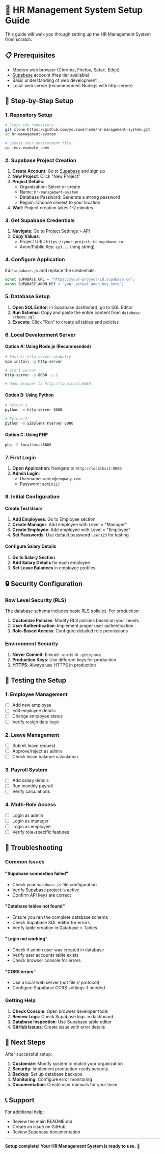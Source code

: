 # 🚀 HR Management System Setup Guide

This guide will walk you through setting up the HR Management System from scratch.

## 📋 Prerequisites

- Modern web browser (Chrome, Firefox, Safari, Edge)
- [Supabase](https://supabase.com) account (free tier available)
- Basic understanding of web development
- Local web server (recommended: Node.js with http-server)

## 🔧 Step-by-Step Setup

### 1. Repository Setup

```bash
# Clone the repository
git clone https://github.com/yourusername/hr-management-system.git
cd hr-management-system

# Create your environment file
cp .env.example .env
```

### 2. Supabase Project Creation

1. **Create Account**: Go to [Supabase](https://supabase.com) and sign up
2. **New Project**: Click "New Project"
3. **Project Details**:
   - Organization: Select or create
   - Name: `hr-management-system`
   - Database Password: Generate a strong password
   - Region: Choose closest to your location
4. **Wait**: Project creation takes 1-2 minutes

### 3. Get Supabase Credentials

1. **Navigate**: Go to Project Settings > API
2. **Copy Values**:
   - Project URL: `https://your-project-id.supabase.co`
   - Anon/Public Key: `eyJ...` (long string)

### 4. Configure Application

Edit `supabase.js` and replace the credentials:
```javascript
const SUPABASE_URL = 'https://your-project-id.supabase.co';
const SUPABASE_ANON_KEY = 'your_actual_anon_key_here';
```

### 5. Database Setup

1. **Open SQL Editor**: In Supabase dashboard, go to SQL Editor
2. **Run Schema**: Copy and paste the entire content from `database-schema.sql`
3. **Execute**: Click "Run" to create all tables and policies

### 6. Local Development Server

#### Option A: Using Node.js (Recommended)
```bash
# Install http-server globally
npm install -g http-server

# Start server
http-server -p 8080 -c-1

# Open browser to http://localhost:8080
```

#### Option B: Using Python
```bash
# Python 3
python -m http.server 8080

# Python 2
python -m SimpleHTTPServer 8080
```

#### Option C: Using PHP
```bash
php -S localhost:8080
```

### 7. First Login

1. **Open Application**: Navigate to `http://localhost:8080`
2. **Admin Login**:
   - Username: `admin@company.com`
   - Password: `admin123`

### 8. Initial Configuration

#### Create Test Users
1. **Add Employees**: Go to Employee section
2. **Create Manager**: Add employee with Level = "Manager"
3. **Create Employee**: Add employee with Level = "Employee"
4. **Set Passwords**: Use default password `user123` for testing

#### Configure Salary Details
1. **Go to Salary Section**
2. **Add Salary Details** for each employee
3. **Set Leave Balances** in employee profiles

## 🔒 Security Configuration

### Row Level Security (RLS)

The database schema includes basic RLS policies. For production:

1. **Customize Policies**: Modify RLS policies based on your needs
2. **User Authentication**: Implement proper user authentication
3. **Role-Based Access**: Configure detailed role permissions

### Environment Security

1. **Never Commit**: Ensure `.env` is in `.gitignore`
2. **Production Keys**: Use different keys for production
3. **HTTPS**: Always use HTTPS in production

## 🧪 Testing the Setup

### 1. Employee Management
- [ ] Add new employee
- [ ] Edit employee details
- [ ] Change employee status
- [ ] Verify resign date logic

### 2. Leave Management
- [ ] Submit leave request
- [ ] Approve/reject as admin
- [ ] Check leave balance calculation

### 3. Payroll System
- [ ] Add salary details
- [ ] Run monthly payroll
- [ ] Verify calculations

### 4. Multi-Role Access
- [ ] Login as admin
- [ ] Login as manager
- [ ] Login as employee
- [ ] Verify role-specific features

## 🚨 Troubleshooting

### Common Issues

#### "Supabase connection failed"
- Check your `supabase.js` file configuration
- Verify Supabase project is active
- Confirm API keys are correct

#### "Database tables not found"
- Ensure you ran the complete database schema
- Check Supabase SQL editor for errors
- Verify table creation in Database > Tables

#### "Login not working"
- Check if admin user was created in database
- Verify user accounts table exists
- Check browser console for errors

#### "CORS errors"
- Use a local web server (not file:// protocol)
- Configure Supabase CORS settings if needed

### Getting Help

1. **Check Console**: Open browser developer tools
2. **Review Logs**: Check Supabase logs in dashboard
3. **Database Inspection**: Use Supabase table editor
4. **GitHub Issues**: Create issue with error details

## 🎯 Next Steps

After successful setup:

1. **Customize**: Modify system to match your organization
2. **Security**: Implement production-ready security
3. **Backup**: Set up database backups
4. **Monitoring**: Configure error monitoring
5. **Documentation**: Create user manuals for your team

## 📞 Support

For additional help:
- Review the main README.md
- Create an issue on GitHub
- Review Supabase documentation

---

**Setup complete! Your HR Management System is ready to use.** 🎉
